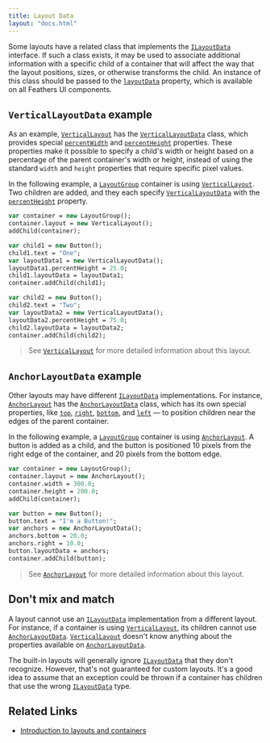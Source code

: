 ```yaml
---
title: Layout Data
layout: "docs.html"
---
```


Some layouts have a related class that implements the [`ILayoutData`](https://api.feathersui.com/current/feathers/layout/ILayoutData.html) interface. If such a class exists, it may be used to associate additional information with a specific child of a container that will affect the way that the layout positions, sizes, or otherwise transforms the child. An instance of this class should be passed to the [`layoutData`](https://api.feathersui.com/current/feathers/layout/ILayoutObject.html#layoutData) property, which is available on all Feathers UI components.

## `VerticalLayoutData` example

As an example, [`VerticalLayout`](./vertical-layout.md) has the [`VerticalLayoutData`](https://api.feathersui.com/current/feathers/layout/VerticalLayoutData.html) class, which provides special [`percentWidth`](https://api.feathersui.com/current/feathers/layout/VerticalLayoutData.html#percentWidth) and [`percentHeight`](https://api.feathersui.com/current/feathers/layout/VerticalLayoutData.html#percentHeight) properties. These properties make it possible to specify a child's width or height based on a percentage of the parent container's width or height, instead of using the standard `width` and `height` properties that require specific pixel values.

In the following example, a [`LayoutGroup`](./layout-group.md) container is using [`VerticalLayout`](./vertical-layout.md). Two children are added, and they each specify [`VerticalLayoutData`](https://api.feathersui.com/current/feathers/layout/VerticalLayoutData.html) with the [`percentHeight`](https://api.feathersui.com/current/feathers/layout/VerticalLayoutData.html#percentHeight) property.

```haxe
var container = new LayoutGroup();
container.layout = new VerticalLayout();
addChild(container);

var child1 = new Button();
child1.text = "One";
var layoutData1 = new VerticalLayoutData();
layoutData1.percentHeight = 25.0;
child1.layoutData = layoutData1;
container.addChild(child1);

var child2 = new Button();
child2.text = "Two";
var layoutData2 = new VerticalLayoutData();
layoutData2.percentHeight = 75.0;
child2.layoutData = layoutData2;
container.addChild(child2);
```

> See [`VerticalLayout`](./vertical-layout.md) for more detailed information about this layout.

## `AnchorLayoutData` example

Other layouts may have different [`ILayoutData`](https://api.feathersui.com/current/feathers/layout/ILayoutData.html) implementations. For instance, [`AnchorLayout`](./anchor-layout.md) has the [`AnchorLayoutData`](https://api.feathersui.com/current/feathers/layout/AnchorLayoutData.html) class, which has its own special properties, like [`top`](https://api.feathersui.com/current/feathers/layout/AnchorLayoutData.html#top), [`right`](https://api.feathersui.com/current/feathers/layout/AnchorLayoutData.html#right), [`bottom`](https://api.feathersui.com/current/feathers/layout/AnchorLayoutData.html#bottom), and [`left`](https://api.feathersui.com/current/feathers/layout/AnchorLayoutData.html#left) — to position children near the edges of the parent container.

In the following example, a [`LayoutGroup`](./layout-group.md) container is using [`AnchorLayout`](./anchor-layout.md). A button is added as a child, and the button is positioned 10 pixels from the right edge of the container, and 20 pixels from the bottom edge.

```haxe
var container = new LayoutGroup();
container.layout = new AnchorLayout();
container.width = 300.0;
container.height = 200.0;
addChild(container);

var button = new Button();
button.text = "I'm a Button!";
var anchors = new AnchorLayoutData();
anchors.bottom = 20.0;
anchors.right = 10.0;
button.layoutData = anchors;
container.addChild(button);
```

> See [`AnchorLayout`](./anchor-layout.md) for more detailed information about this layout.

## Don't mix and match

A layout cannot use an [`ILayoutData`](https://api.feathersui.com/current/feathers/layout/ILayoutData.html) implementation from a different layout. For instance, if a container is using [`VerticalLayout`](./vertical-layout.md), its children cannot use [`AnchorLayoutData`](https://api.feathersui.com/current/feathers/layout/AnchorLayoutData.html). [`VerticalLayout`](./vertical-layout.md) doesn't know anything about the properties available on [`AnchorLayoutData`](https://api.feathersui.com/current/feathers/layout/AnchorLayoutData.html).

The built-in layouts will generally ignore [`ILayoutData`](https://api.feathersui.com/current/feathers/layout/ILayoutData.html) that they don't recognize. However, that's not guaranteed for custom layouts. It's a good idea to assume that an exception could be thrown if a container has children that use the wrong [`ILayoutData`](https://api.feathersui.com/current/feathers/layout/ILayoutData.html) type.

## Related Links

- [Introduction to layouts and containers](./layouts-and-containers.md)
